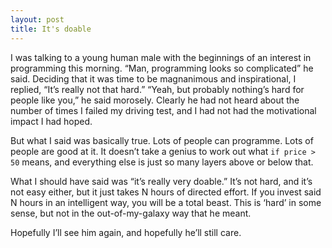 ```yaml
---
layout: post
title: It's doable
---
```

I was talking to a young human male with the beginnings of an interest in programming this morning. “Man, programming looks so complicated” he said. Deciding that it was time to be magnanimous and inspirational, I replied, “It’s really not that hard.” “Yeah, but probably nothing’s hard for people like you,” he said morosely. Clearly he had not heard about the number of times I failed my driving test, and I had not had the motivational impact I had hoped.

But what I said was basically true. Lots of people can programme. Lots of people are good at it. It doesn’t take a genius to work out what `if price > 50` means, and everything else is just so many layers above or below that.

What I should have said was “it’s really very doable.” It’s not hard, and it’s not easy either, but it just takes N hours of directed effort. If you invest said N hours in an intelligent way, you will be a total beast. This is ‘hard’ in some sense, but not in the out-of-my-galaxy way that he meant.

Hopefully I’ll see him again, and hopefully he’ll still care.
